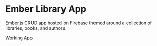 # Ember Library App

Ember.js CRUD app hosted on Firebase themed around a collection of libraries, books, and authors.

[Working App](https://ember-library-47486.firebaseapp.com/)
